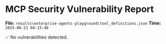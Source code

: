 # MCP Security Vulnerability Report
**File:** `results\enterprise-agents-playground\tool_definitions.json`
**Time:** `2025-06-21 04:15:48`

✅ No vulnerabilities detected.
